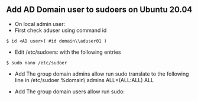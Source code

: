 
## Add AD Domain user to sudoers on Ubuntu 20.04

- On local admin user:
- First check aduser using command id
```
$ id <AD user>( #id domain\\aduser01 )
```

- Edit /etc/sudoers: with the following entries

```
$ sudo nano /etc/sudoer
```
- Add The group domain admins allow run sudo translate to the following line in /etc/sudoer
%domain\ admins ALL=(ALL:ALL) ALL

- Add The group domain users allow run sudo:
